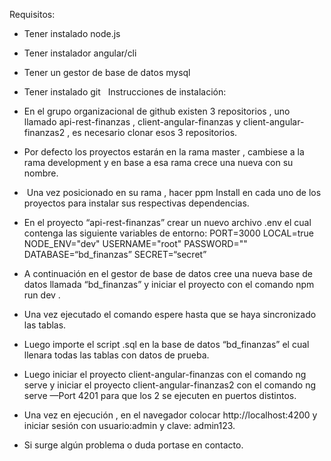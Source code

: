 Requisitos:
* Tener instalado node.js 
* Tener instalador angular/cli
* Tener un gestor de base de datos mysql
* Tener instalado git
 
Instrucciones de instalación:
 
* En el grupo organizacional de github existen 3 repositorios , uno llamado api-rest-finanzas , client-angular-finanzas y client-angular-finanzas2 , es necesario clonar esos 3 repositorios.
* Por defecto los proyectos estarán en la rama master , cambiese a la rama development y en base a esa rama crece una nueva con su nombre.
*  Una vez posicionado en su rama , hacer ppm Install en cada uno de los proyectos para instalar sus respectivas dependencias.
* En el proyecto “api-rest-finanzas” crear un nuevo archivo .env el cual contenga las  siguiente variables de entorno:
	PORT=3000
	LOCAL=true
	NODE_ENV="dev"
	USERNAME="root"
	PASSWORD=""
	DATABASE=“bd_finanzas”
	SECRET=“secret”

* A continuación en el gestor de base de datos cree una nueva base de datos llamada “bd_finanzas” y iniciar el proyecto con el comando npm run dev .
* Una vez ejecutado el comando espere hasta que se haya sincronizado las tablas.
* Luego importe el script .sql en la base de datos “bd_finanzas” el cual llenara todas las tablas con datos de prueba.
* Luego iniciar el proyecto client-angular-finanzas con el comando ng serve y iniciar el proyecto client-angular-finanzas2 con el comando ng serve —Port 4201 para que los 2 se ejecuten en puertos distintos.
* Una vez en ejecución , en el navegador colocar http://localhost:4200  y iniciar sesión con usuario:admin y clave: admin123.
* Si surge algún problema o duda portase en contacto.
